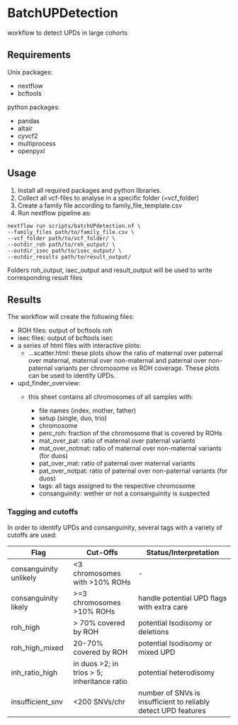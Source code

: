 # BatchUPDetection

workflow to detect UPDs in large cohorts

## Requirements

Unix packages:

- nextflow
- bcftools

python packages:

- pandas
- altair
- cyvcf2
- multiprocess
- openpyxl

## Usage

1. Install all required packages and python libraries.
2. Collect all vcf-files to analyse in a specific folder (=vcf_folder)
3. Create a family file according to family_file_template.csv
4. Run nextflow pipeline as:

```
nextflow run scripts/batchUPdetection.nf \
--family_files path/to/family_file.csv \
--vcf_folder path/to/vcf_folder/ \
--outdir_roh path/to/roh_output/ \
--outdir_isec path/to/isec_output/ \
--outdir_results path/to/result_output/
```

Folders roh_output, isec_output and result_output will be used to write corresponding result files

## Results

The workflow will create the following files:

- ROH files: output of bcftools roh
- isec files: output of bcftools isec
- a series of html files with interactive plots:
  - ...scatter.html: these plots show the ratio of maternal over paternal over maternal, maternal over non-maternal and paternal over non-paternal variants per chromosome vs ROH coverage. These plots can be used to identify UPDs.
- upd_finder_overview:
  - this sheet contains all chromosomes of all samples with:

    - file names (index, mother, father)
    - setup (single, duo, trio)
    - chromosome
    - perc_roh: fraction of the chromosome that is covered by ROHs
    - mat_over_pat: ratio of maternal over paternal variants
    - mat_over_notmat: ratio of maternal over non-maternal variants (for duos)
    - pat_over_mat: ratio of paternal over maternal variants
    - pat_over_notpat: ratio of paternal over non-paternal variants (for duos)
    - tags: all tags assigned to the respective chromosome
    - consanguinity: wether or not a consanguinity is suspected

### Tagging and cutoffs

In order to identify UPDs and consanguinity, several tags with a variety of cutoffs are used:


| Flag                   | Cut-Offs                                    | Status/Interpretation                                          |
| ---------------------- | ------------------------------------------- | -------------------------------------------------------------- |
| consanguinity unlikely | <3 chromosomes with >10% ROHs               | -                                                              |
| consanguinity likely   | >=3 chromosomes >10% ROHs                   | handle potential UPD flags with extra care                     |
| roh_high               | > 70% covered by ROH                        | potential Isodisomy or deletions                               |
| roh_high_mixed         | 20-70% covered by ROH                       | potential Isodisomy or mixed UPD                               |
| inh_ratio_high         | in duos >2; in trios > 5; inheritance ratio | potential heterodisomy                                         |
| insufficient_snv       | <200 SNVs/chr                               | number of SNVs is insufficient to reliably detect UPD features |
